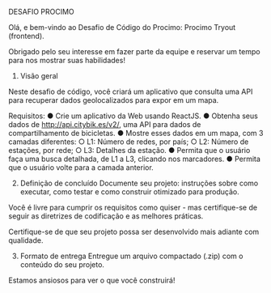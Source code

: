 DESAFIO PROCIMO

Olá, e bem-vindo ao Desafio de Código do Procimo: Procimo Tryout (frontend).

Obrigado pelo seu interesse em fazer parte da equipe e reservar um tempo para nos mostrar
suas habilidades!

1. Visão geral

Neste desafio de código, você criará um aplicativo que consulta uma API para recuperar
dados geolocalizados para expor em um mapa.

Requisitos:
   ● Crie um aplicativo da Web usando ReactJS.
   ● Obtenha seus dados de http://api.citybik.es/v2/, uma API para dados de compartilhamento de bicicletas.
   ● Mostre esses dados em um mapa, com 3 camadas diferentes:
      ○ L1: Número de redes, por país;
      ○ L2: Número de estações, por rede;
      ○ L3: Detalhes da estação.
   ● Permita que o usuário faça uma busca detalhada, de L1 a L3, clicando nos marcadores.
   ● Permita que o usuário volte para a camada anterior.

2. Definição de concluído
Documente seu projeto: instruções sobre como executar, como testar e como construir otimizado para produção.

Você é livre para cumprir os requisitos como quiser - mas certifique-se de seguir as diretrizes de codificação e as melhores práticas.

Certifique-se de que seu projeto possa ser desenvolvido mais adiante com qualidade.

3. Formato de entrega
Entregue um arquivo compactado (.zip) com o conteúdo do seu projeto.

Estamos ansiosos para ver o que você construirá!